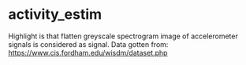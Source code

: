 # activity_estim
Highlight is that flatten greyscale spectrogram image of accelerometer signals is considered as signal.
Data gotten from: https://www.cis.fordham.edu/wisdm/dataset.php
 
